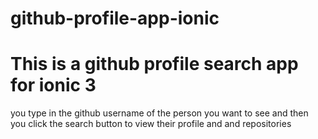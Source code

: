 # github-profile-app-ionic
# This is a github profile search app for ionic 3
you type in the github username of the person you want to see 
and then you click the search button to view their profile and
and repositories
